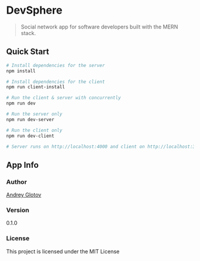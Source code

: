 # DevSphere

> Social network app for software developers built with the MERN stack.

## Quick Start

```bash
# Install dependencies for the server
npm install

# Install dependencies for the client
npm run client-install

# Run the client & server with concurrently
npm run dev

# Run the server only
npm run dev-server

# Run the client only
npm run dev-client

# Server runs on http://localhost:4000 and client on http://localhost:3000
```

## App Info

### Author

[Andrey Glotov](https://github.com/aglotoff)

### Version

0.1.0

### License

This project is licensed under the MIT License

